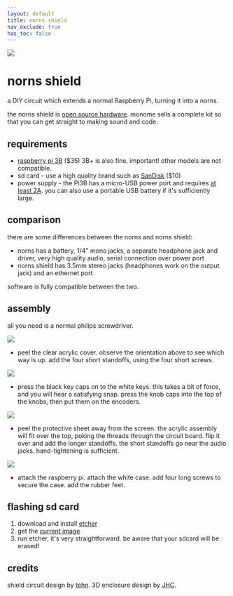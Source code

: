 ```yaml
---
layout: default
title: norns shield
nav_exclude: true
has_toc: false
---
```


![](https://monome.org/docs/norns/image/norns-shield.png)

# norns shield

a DIY circuit which extends a normal Raspberry Pi, turning it into a norns.

the norns shield is [open source hardware](https://github.com/monome/norns-shield). monome sells a complete kit so that you can get straight to making sound and code.

## requirements

- [raspberry pi 3B](https://www.raspberrypi.org/products/raspberry-pi-3-model-b) ($35) 3B+ is also fine. important! other models are not compatible.
- sd card - use a high quality brand such as [SanDisk](https://www.adafruit.com/product/2820) ($10)
- power supply - the Pi3B has a micro-USB power port and requires [at least 2A](https://www.adafruit.com/product/1995). you can also use a portable USB battery if it's sufficiently large.

## comparison

there are some differences between the norns and norns shield:

- norns has a battery, 1/4" mono jacks, a separate headphone jack and driver, very high quality audio, serial connection over power port
- norns shield has 3.5mm stereo jacks (headphones work on the output jack) and an ethernet port

software is fully compatible between the two.


## assembly

all you need is a normal philips screwdriver.

![](https://monome.org/docs/norns/image/norns-shield-assembly1.png)

- peel the clear acrylic cover. observe the orientation above to see which way is up. add the four short standoffs, using the four short screws.

![](https://monome.org/docs/norns/image/norns-shield-assembly2.png)

- press the black key caps on to the white keys. this takes a bit of force, and you will hear a satisfying snap. press the knob caps into the top of the knobs, then put them on the encoders.

![](https://monome.org/docs/norns/image/norns-shield-assembly3.png)

- peel the protective sheet away from the screen. the acrylic assembly will fit over the top, poking the threads through the circuit board. flip it over and add the longer standoffs. the short standoffs go near the audio jacks. hand-tightening is sufficient.

![](https://monome.org/docs/norns/image/norns-shield-assembly4.png)

- attach the raspberry pi. attach the white case. add four long screws to secure the case. add the rubber feet.


## flashing sd card

1. download and install [etcher](https://www.balena.io/etcher/)
2. get the [current image](https://github.com/monome/norns-image/releases)
3. run etcher, it's very straightforward. be aware that your sdcard will be erased!


## credits

shield circuit design by [tehn](https://llllllll.co/u/tehn). 3D enclosure design by [JHC](https://llllllll.co/u/JHC).
